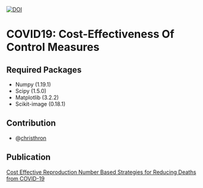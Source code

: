 <a href="https://zenodo.org/badge/latestdoi/332964758"><img src="https://zenodo.org/badge/332964758.svg" alt="DOI"></a>
# COVID19: Cost-Effectiveness Of Control Measures

## Required Packages 
- Numpy (1.19.1)
- Scipy (1.5.0)
- Matplotlib (3.2.2)
- Scikit-image (0.18.1)



## Contribution
- @[christhron](https://github.com/christhron)

## Publication
<a href = 'https://papers.ssrn.com/sol3/papers.cfm?abstract_id=3830001'> Cost Effective Reproduction Number Based Strategies for Reducing Deaths from COVID-19 </a>












